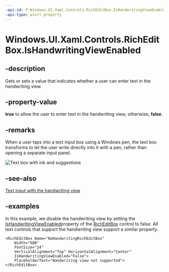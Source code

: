 ```yaml
---
-api-id: P:Windows.UI.Xaml.Controls.RichEditBox.IsHandwritingViewEnabled
-api-type: winrt property
---
```


<!-- Property syntax.
public bool IsHandwritingViewEnabled { get;  set; }
-->

# Windows.UI.Xaml.Controls.RichEditBox.IsHandwritingViewEnabled

## -description

Gets or sets a value that indicates whether a user can enter text in the handwriting view.

## -property-value

**true** to allow the user to enter text in the handwriting view; otherwise, **false**.

## -remarks

When a user taps into a text input box using a Windows pen, the text box transforms to let the user write directly into it with a pen, rather than opening a separate input panel.

<img src="images/controls/handwritingview-inksuggestion1.gif" alt="Text box with ink and suggestions" />

## -see-also

[Text input with the handwriting view](https://docs.microsoft.com/windows/uwp/design/controls-and-patterns/text-handwriting-view)

## -examples

In this example, we disable the handwriting view by setting the [IsHandwritingViewEnabled](https://docs.microsoft.com/uwp/api/windows.ui.xaml.controls.richeditbox.ishandwritingviewenabled) ​property of the [RichEditBox](https://docs.microsoft.com/uwp/api/windows.ui.xaml.controls.richeditbox) control to false. All text controls that support the handwriting view support a similar property.
​
```xaml
<RichEditBox Name="NoHandwritingRichEditBox" 
    Width="680"
    FontSize="24" 
    VerticalAlignment="Top" HorizontalAlignment="Center" 
    IsHandwritingViewEnabled="False">​
    PlaceholderText="Handwriting view not supported">
</RichEditBox>
```